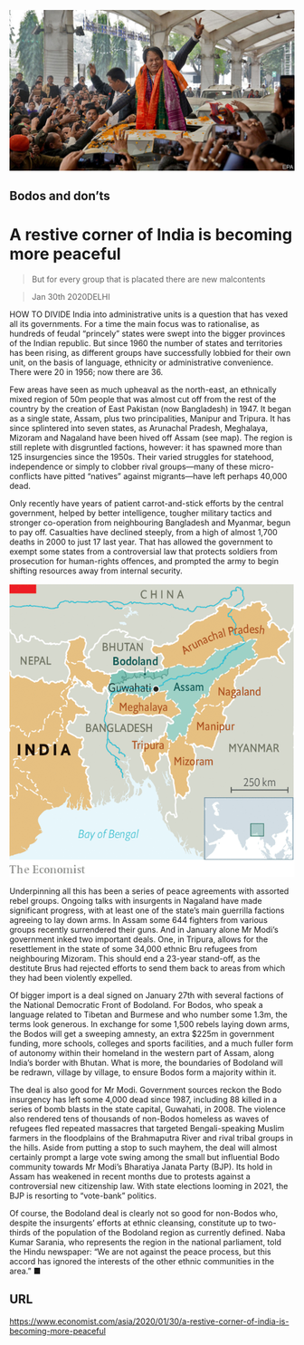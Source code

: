 ![](./images/20200201_ASP002.jpg)

## Bodos and don’ts

# A restive corner of India is becoming more peaceful

> But for every group that is placated there are new malcontents

> Jan 30th 2020DELHI

HOW TO DIVIDE India into administrative units is a question that has vexed all its governments. For a time the main focus was to rationalise, as hundreds of feudal “princely” states were swept into the bigger provinces of the Indian republic. But since 1960 the number of states and territories has been rising, as different groups have successfully lobbied for their own unit, on the basis of language, ethnicity or administrative convenience. There were 20 in 1956; now there are 36.

Few areas have seen as much upheaval as the north-east, an ethnically mixed region of 50m people that was almost cut off from the rest of the country by the creation of East Pakistan (now Bangladesh) in 1947. It began as a single state, Assam, plus two principalities, Manipur and Tripura. It has since splintered into seven states, as Arunachal Pradesh, Meghalaya, Mizoram and Nagaland have been hived off Assam (see map). The region is still replete with disgruntled factions, however: it has spawned more than 125 insurgencies since the 1950s. Their varied struggles for statehood, independence or simply to clobber rival groups—many of these micro-conflicts have pitted “natives” against migrants—have left perhaps 40,000 dead.

Only recently have years of patient carrot-and-stick efforts by the central government, helped by better intelligence, tougher military tactics and stronger co-operation from neighbouring Bangladesh and Myanmar, begun to pay off. Casualties have declined steeply, from a high of almost 1,700 deaths in 2000 to just 17 last year. That has allowed the government to exempt some states from a controversial law that protects soldiers from prosecution for human-rights offences, and prompted the army to begin shifting resources away from internal security.



![](./images/20200201_ASM949.png)

Underpinning all this has been a series of peace agreements with assorted rebel groups. Ongoing talks with insurgents in Nagaland have made significant progress, with at least one of the state’s main guerrilla factions agreeing to lay down arms. In Assam some 644 fighters from various groups recently surrendered their guns. And in January alone Mr Modi’s government inked two important deals. One, in Tripura, allows for the resettlement in the state of some 34,000 ethnic Bru refugees from neighbouring Mizoram. This should end a 23-year stand-off, as the destitute Brus had rejected efforts to send them back to areas from which they had been violently expelled.

Of bigger import is a deal signed on January 27th with several factions of the National Democratic Front of Bodoland. For Bodos, who speak a language related to Tibetan and Burmese and who number some 1.3m, the terms look generous. In exchange for some 1,500 rebels laying down arms, the Bodos will get a sweeping amnesty, an extra $225m in government funding, more schools, colleges and sports facilities, and a much fuller form of autonomy within their homeland in the western part of Assam, along India’s border with Bhutan. What is more, the boundaries of Bodoland will be redrawn, village by village, to ensure Bodos form a majority within it.

The deal is also good for Mr Modi. Government sources reckon the Bodo insurgency has left some 4,000 dead since 1987, including 88 killed in a series of bomb blasts in the state capital, Guwahati, in 2008. The violence also rendered tens of thousands of non-Bodos homeless as waves of refugees fled repeated massacres that targeted Bengali-speaking Muslim farmers in the floodplains of the Brahmaputra River and rival tribal groups in the hills. Aside from putting a stop to such mayhem, the deal will almost certainly prompt a large vote swing among the small but influential Bodo community towards Mr Modi’s Bharatiya Janata Party (BJP). Its hold in Assam has weakened in recent months due to protests against a controversial new citizenship law. With state elections looming in 2021, the BJP is resorting to “vote-bank” politics.

Of course, the Bodoland deal is clearly not so good for non-Bodos who, despite the insurgents’ efforts at ethnic cleansing, constitute up to two-thirds of the population of the Bodoland region as currently defined. Naba Kumar Sarania, who represents the region in the national parliament, told the Hindu newspaper: “We are not against the peace process, but this accord has ignored the interests of the other ethnic communities in the area.” ■

## URL

https://www.economist.com/asia/2020/01/30/a-restive-corner-of-india-is-becoming-more-peaceful
